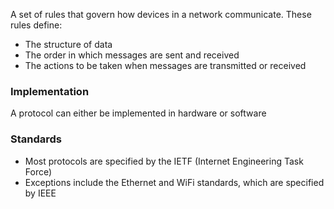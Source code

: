 A set of rules that govern how devices in a network communicate. These rules define: 
- The structure of data
- The order in which messages are sent and received
- The actions to be taken when messages are transmitted or received
### Implementation
A protocol can either be implemented in hardware or software
### Standards
- Most protocols are specified by the IETF (Internet Engineering Task Force)
- Exceptions include the Ethernet and WiFi standards, which are specified by IEEE
